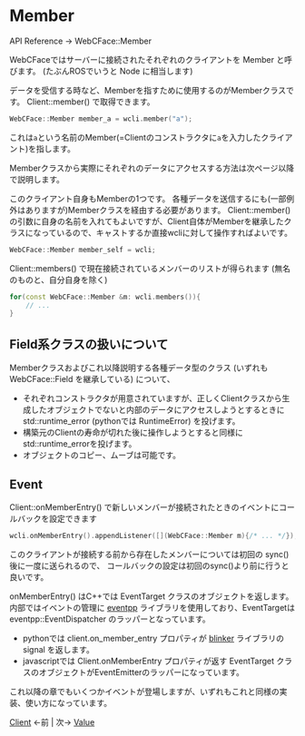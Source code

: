 # Member

API Reference → WebCFace::Member

WebCFaceではサーバーに接続されたそれぞれのクライアントを Member と呼びます。
(たぶんROSでいうと Node に相当します)

データを受信する時など、Memberを指すために使用するのがMemberクラスです。
Client::member() で取得できます。

```cpp
WebCFace::Member member_a = wcli.member("a");
```
これは`a`という名前のMember(=Clientのコンストラクタに`a`を入力したクライアント)を指します。

Memberクラスから実際にそれぞれのデータにアクセスする方法は次ページ以降で説明します。

このクライアント自身もMemberの1つです。
各種データを送信するにも(一部例外はありますが)Memberクラスを経由する必要があります。
Client::member()の引数に自身の名前を入れてもよいですが、Client自体がMemberを継承したクラスになっているので、キャストするか直接wcliに対して操作すればよいです。
```cpp
WebCFace::Member member_self = wcli;
```

Client::members() で現在接続されているメンバーのリストが得られます
(無名のものと、自分自身を除く)
```cpp
for(const WebCFace::Member &m: wcli.members()){
	// ...
}
```

## Field系クラスの扱いについて

Memberクラスおよびこれ以降説明する各種データ型のクラス (いずれも WebCFace::Field を継承している) について、

* それぞれコンストラクタが用意されていますが、正しくClientクラスから生成したオブジェクトでないと内部のデータにアクセスしようとするときに std::runtime_error (pythonでは RuntimeError) を投げます。
* 構築元のClientの寿命が切れた後に操作しようとすると同様にstd::runtime_errorを投げます。
* オブジェクトのコピー、ムーブは可能です。

## Event

Client::onMemberEntry() で新しいメンバーが接続されたときのイベントにコールバックを設定できます
```cpp
wcli.onMemberEntry().appendListener([](WebCFace::Member m){/* ... */});
```
このクライアントが接続する前から存在したメンバーについては初回の sync() 後に一度に送られるので、
コールバックの設定は初回のsync()より前に行うと良いです。

onMemberEntry() はC++では EventTarget クラスのオブジェクトを返します。
内部ではイベントの管理に [eventpp](https://github.com/wqking/eventpp) ライブラリを使用しており、EventTargetは eventpp::EventDispatcher のラッパーとなっています。

* pythonでは client.on_member_entry プロパティが [blinker](https://pypi.org/project/blinker/) ライブラリの signal を返します。
* javascriptでは Client.onMemberEntry プロパティが返す EventTarget クラスのオブジェクトがEventEmitterのラッパーになっています。

これ以降の章でもいくつかイベントが登場しますが、いずれもこれと同様の実装、使い方になっています。

[Client](./01_client.md) ←前 | 次→ [Value](./10_value.md)
